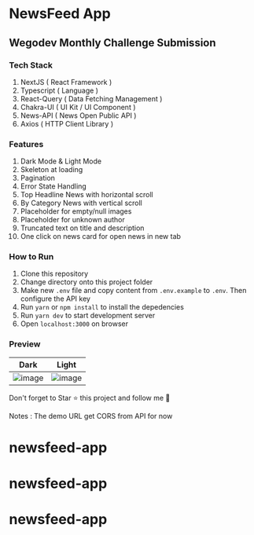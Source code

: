 # NewsFeed App
## Wegodev Monthly Challenge Submission

### Tech Stack
1. NextJS ( React Framework )
2. Typescript ( Language ) 
3. React-Query ( Data Fetching Management )
4. Chakra-UI ( UI Kit / UI Component )
5. News-API ( News Open Public API )
6. Axios ( HTTP Client Library )

### Features
1. Dark Mode & Light Mode
2. Skeleton at loading
3. Pagination
4. Error State Handling
5. Top Headline News with horizontal scroll
6. By Category News with vertical scroll
7. Placeholder for empty/null images
8. Placeholder for unknown author
9. Truncated text on title and description
10. One click on news card for open news in new tab

### How to Run
1. Clone this repository
2. Change directory onto this project folder
3. Make new `.env` file and copy content from `.env.example` to `.env`. Then configure the API key
4. Run `yarn` or `npm install` to install the depedencies
5. Run `yarn dev` to start development server
6. Open `localhost:3000` on browser

### Preview
|Dark|Light|
|---|---|
|![image](https://user-images.githubusercontent.com/34903088/112342908-3d677a80-8cf5-11eb-9de6-a97a71f3b633.png)|![image](https://user-images.githubusercontent.com/34903088/112342927-40fb0180-8cf5-11eb-8f49-4496c902eda8.png)|

Don't forget to Star ⭐ this project and follow me 🤙

Notes : The demo URL get CORS from API for now


# newsfeed-app
# newsfeed-app
# newsfeed-app
